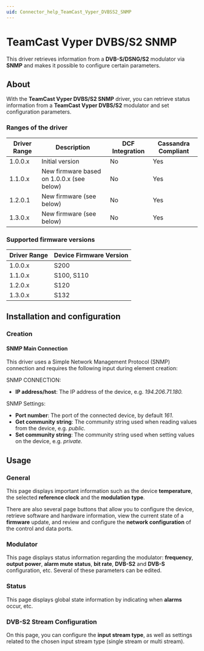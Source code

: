 ```yaml
---
uid: Connector_help_TeamCast_Vyper_DVBSS2_SNMP
---
```


# TeamCast Vyper DVBS/S2 SNMP

This driver retrieves information from a **DVB-S/DSNG/S2** modulator via **SNMP** and makes it possible to configure certain parameters.

## About

With the **TeamCast Vyper DVBS/S2 SNMP** driver, you can retrieve status information from a **TeamCast Vyper DVBS/S2** modulator and set configuration parameters.

### Ranges of the driver

| **Driver Range** | **Description**                           | **DCF Integration** | **Cassandra Compliant** |
|------------------|-------------------------------------------|---------------------|-------------------------|
| 1.0.0.x          | Initial version                           | No                  | Yes                     |
| 1.1.0.x          | New firmware based on 1.0.0.x (see below) | No                  | Yes                     |
| 1.2.0.1          | New firmware (see below)                  | No                  | Yes                     |
| 1.3.0.x          | New firmware (see below)                  | No                  | Yes                     |

### Supported firmware versions

| **Driver Range** | **Device Firmware Version** |
|------------------|-----------------------------|
| 1.0.0.x          | S200                        |
| 1.1.0.x          | S100, S110                  |
| 1.2.0.x          | S120                        |
| 1.3.0.x          | S132                        |

## Installation and configuration

### Creation

#### SNMP Main Connection

This driver uses a Simple Network Management Protocol (SNMP) connection and requires the following input during element creation:

SNMP CONNECTION:

- **IP address/host**: The IP address of the device, e.g. *194.206.71.180.*

SNMP Settings:

- **Port number**: The port of the connected device, by default *161*.
- **Get community string**: The community string used when reading values from the device, e.g. *public.*
- **Set community string**: The community string used when setting values on the device, e.g. *private.*

## Usage

### General

This page displays important information such as the device **temperature**, the selected **reference clock** and the **modulation type**.

There are also several page buttons that allow you to configure the device, retrieve software and hardware information, view the current state of a **firmware** update, and review and configure the **network configuration** of the control and data ports.

### Modulator

This page displays status information regarding the modulator: **frequency**, **output power**, **alarm mute status**, **bit rate**, **DVB-S2** and **DVB-S** configuration, etc. Several of these parameters can be edited.

### Status

This page displays global state information by indicating when **alarms** occur, etc.

### DVB-S2 Stream Configuration

On this page, you can configure the **input stream type**, as well as settings related to the chosen input stream type (single stream or multi stream).
